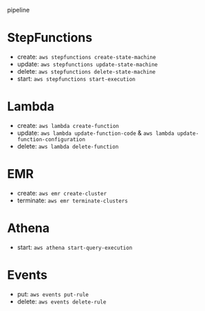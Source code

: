 pipeline

# StepFunctions
- create: `aws stepfunctions create-state-machine`
- update: `aws stepfunctions update-state-machine`
- delete: `aws stepfunctions delete-state-machine`
- start: `aws stepfunctions start-execution`

# Lambda
- create: `aws lambda create-function`
- update: `aws lambda update-function-code` & `aws lambda update-function-configuration`
- delete: `aws lambda delete-function`

# EMR
- create: `aws emr create-cluster`
- terminate: `aws emr terminate-clusters`

# Athena
- start: `aws athena start-query-execution`

# Events
- put: `aws events put-rule`
- delete: `aws events delete-rule`
